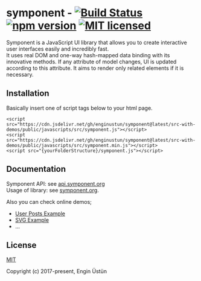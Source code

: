 # symponent - [![Build Status](https://travis-ci.org/muendiz/symponent.svg?branch=master)](https://travis-ci.org/muendiz/symponent) [![npm version](https://badge.fury.io/js/symponent.svg)](https://www.npmjs.com/package/symponent) [![MIT licensed](https://img.shields.io/badge/license-MIT-blue.svg)](https://raw.githubusercontent.com/enginustun/symponent/master/LICENSE)

Symponent is a JavaScript UI library that allows you to create interactive user interfaces easily and incredibly fast.  
It uses real DOM and one-way hash-mapped data binding with its innovative methods. If any attribute of model changes, UI is updated according to this attribute. It aims to render only related elements if it is necessary.

## Installation

Basically insert one of script tags below to your html page.

`<script src="https://cdn.jsdelivr.net/gh/enginustun/symponent@latest/src-with-demos/public/javascripts/src/symponent.js"></script>`  
`<script src="https://cdn.jsdelivr.net/gh/enginustun/symponent@latest/src-with-demos/public/javascripts/src/symponent.min.js"></script>`  
`<script src="{yourFolderStructure}/symponent.js"></script>`

## Documentation

Symponent API: see [api.symponent.org](http://api.symponent.org)  
Usage of library: see [symponent.org](http://symponent.org).

Also you can check online demos;
* [User Posts Example](http://examples.symponent.org/)  
* [SVG Example](http://examples.symponent.org/svg.html)  
* ...

## License

[MIT](http://opensource.org/licenses/MIT)

Copyright (c) 2017-present, Engin Üstün
